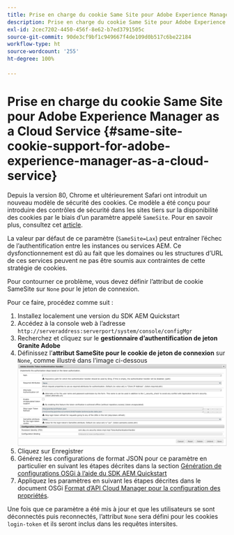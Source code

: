 ```yaml
---
title: Prise en charge du cookie Same Site pour Adobe Experience Manager as a Cloud Service
description: Prise en charge du cookie Same Site pour Adobe Experience Manager as a Cloud Service
exl-id: 2cec7202-4450-456f-8e62-b7ed3791505c
source-git-commit: 90de3cf9bf1c949667f4de109d0b517c6be22184
workflow-type: ht
source-wordcount: '255'
ht-degree: 100%

---
```


# Prise en charge du cookie Same Site pour Adobe Experience Manager as a Cloud Service {#same-site-cookie-support-for-adobe-experience-manager-as-a-cloud-service}

Depuis la version 80, Chrome et ultérieurement Safari ont introduit un nouveau modèle de sécurité des cookies. Ce modèle a été conçu pour introduire des contrôles de sécurité dans les sites tiers sur la disponibilité des cookies par le biais d’un paramètre appelé `SameSite`. Pour en savoir plus, consultez cet [article](https://web.dev/samesite-cookies-explained/).

La valeur par défaut de ce paramètre (`SameSite=Lax`) peut entraîner l’échec de l’authentification entre les instances ou services AEM. Ce dysfonctionnement est dû au fait que les domaines ou les structures d’URL de ces services peuvent ne pas être soumis aux contraintes de cette stratégie de cookies.

Pour contourner ce problème, vous devez définir l’attribut de cookie SameSite sur `None` pour le jeton de connexion.

Pour ce faire, procédez comme suit :

1. Installez localement une version du SDK AEM Quickstart
1. Accédez à la console web à l’adresse `http://serveraddress:serverport/system/console/configMgr`
1. Recherchez et cliquez sur le **gestionnaire d’authentification de jeton Granite Adobe**
1. Définissez l’**attribut SameSite pour le cookie de jeton de connexion** sur `None`, comme illustré dans l’image ci-dessous
   ![samesite](/help/security/assets/samesite1.png)
1. Cliquez sur Enregistrer
1. Générez les configurations de format JSON pour ce paramètre en particulier en suivant les étapes décrites dans la section [Génération de configurations OSGi à l’aide du SDK AEM Quickstart](/help/implementing/deploying/configuring-osgi.md#generating-osgi-configurations-using-the-aem-sdk-quickstart)
1. Appliquez les paramètres en suivant les étapes décrites dans le document OSGi [Format d’API Cloud Manager pour la configuration des propriétés](/help/implementing/deploying/configuring-osgi.md#cloud-manager-api-format-for-setting-properties).

Une fois que ce paramètre a été mis à jour et que les utilisateurs se sont déconnectés puis reconnectés, l’attribut `None` sera défini pour les cookies `login-token` et ils seront inclus dans les requêtes intersites.
